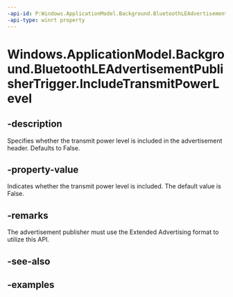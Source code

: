 ```yaml
---
-api-id: P:Windows.ApplicationModel.Background.BluetoothLEAdvertisementPublisherTrigger.IncludeTransmitPowerLevel
-api-type: winrt property
---
```


<!-- Property syntax.
public bool IncludeTransmitPowerLevel { get;  set; }
-->

# Windows.ApplicationModel.Background.BluetoothLEAdvertisementPublisherTrigger.IncludeTransmitPowerLevel

## -description
Specifies whether the transmit power level is included in the advertisement header. Defaults to False.

## -property-value
Indicates whether the transmit power level is included. The default value is False.

## -remarks
The advertisement publisher must use the Extended Advertising format to utilize this API.

## -see-also

## -examples
